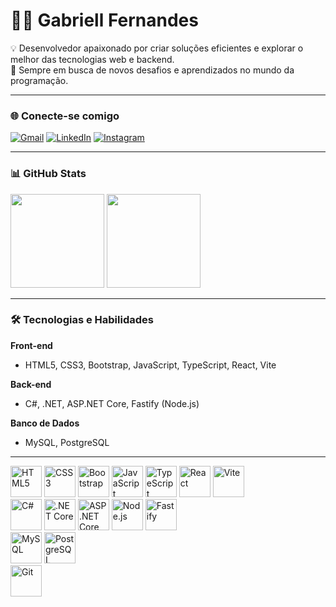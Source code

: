 # 👨‍💻 Gabriell Fernandes  

💡 Desenvolvedor apaixonado por criar soluções eficientes e explorar o melhor das tecnologias web e backend.  
🚀 Sempre em busca de novos desafios e aprendizados no mundo da programação.  

---

### 🌐 Conecte-se comigo

[![Gmail](https://img.shields.io/badge/-Gmail-333333?style=for-the-badge&logo=gmail&logoColor=red)](mailto:gabriellfertnandess1@gmail.com)
[![LinkedIn](https://img.shields.io/badge/-LinkedIn-000?style=for-the-badge&logo=linkedin&logoColor=30A3DC)](https://www.linkedin.com/in/gabriellfernandess/)
[![Instagram](https://img.shields.io/badge/-Instagram-%23E4405F?style=for-the-badge&logo=instagram&logoColor=white)](https://www.instagram.com/gabriell.fernn/)

---

### 📊 GitHub Stats

<div>
    <img height="150em" src="https://github-readme-stats-ten-gilt.vercel.app/api?username=gabriell-fernn&show_icons=true&theme=calm&count_private=true">
    <img height="150em" src="https://github-readme-stats-ten-gilt.vercel.app/api/top-langs/?username=gabriell-fernn&layout=compact&theme=calm">
</div>

---

### 🛠️ Tecnologias e Habilidades

**Front-end**  
- HTML5, CSS3, Bootstrap, JavaScript, TypeScript, React, Vite  

**Back-end**  
- C#, .NET, ASP.NET Core, Fastify (Node.js)  

**Banco de Dados**  
- MySQL, PostgreSQL  

---

<div>
    <!-- Front-end -->
    <img height="50em" src="https://cdn.worldvectorlogo.com/logos/html-1.svg" title="HTML5">
    <img height="50em" src="https://cdn.worldvectorlogo.com/logos/css-3.svg" title="CSS3">
    <img height="50em" src="https://cdn.worldvectorlogo.com/logos/bootstrap-4.svg" title="Bootstrap">
    <img height="50em" src="https://cdn.worldvectorlogo.com/logos/logo-javascript.svg" title="JavaScript">
    <img height="50em" src="https://cdn.worldvectorlogo.com/logos/typescript.svg" title="TypeScript">
    <img height="50em" src="https://cdn.worldvectorlogo.com/logos/react-1.svg" title="React">
    <img height="50em" src="https://cdn.worldvectorlogo.com/logos/vitejs.svg" title="Vite">
</div>

<div>
    <!-- Back-end -->
    <img height="50em" src="https://cdn.worldvectorlogo.com/logos/c--4.svg" title="C#">
    <img height="50em" src="https://cdn.worldvectorlogo.com/logos/dot-net-core-7.svg" title=".NET Core">
    <img height="50em" src="https://upload.vectorlogo.zone/logos/aspnetcore/images/2b5a6b94-8f62-4d42-9f3e-1b8f3b8fa3d7.svg" title="ASP.NET Core">
    <img height="50em" src="https://cdn.worldvectorlogo.com/logos/nodejs-icon.svg" title="Node.js">
    <img height="50em" src="https://cdn.worldvectorlogo.com/logos/fastify.svg" title="Fastify">
</div>

<div>
    <!-- Banco de dados -->
    <img height="50em" src="https://cdn.worldvectorlogo.com/logos/mysql-6.svg" title="MySQL">
    <img height="50em" src="https://cdn.worldvectorlogo.com/logos/postgresql.svg" title="PostgreSQL">
</div>

<div>
    <!-- Outros -->
    <img height="50em" src="https://cdn.worldvectorlogo.com/logos/git-icon.svg" title="Git">
</div>
